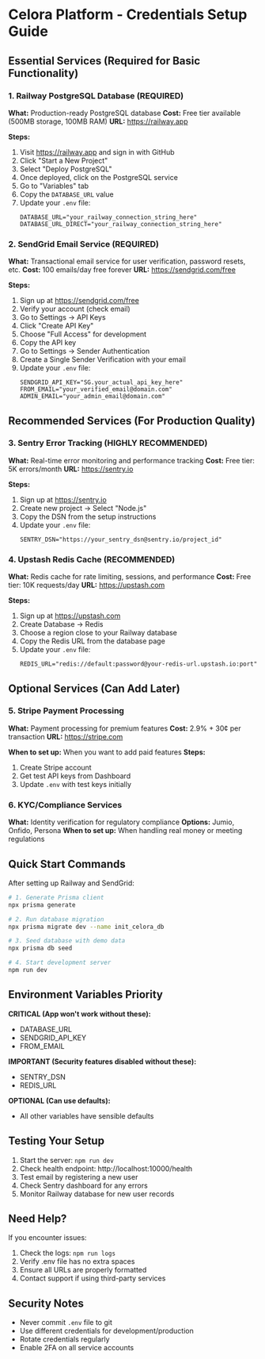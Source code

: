 # Celora Platform - Credentials Setup Guide

## Essential Services (Required for Basic Functionality)

### 1. Railway PostgreSQL Database (REQUIRED)
**What:** Production-ready PostgreSQL database
**Cost:** Free tier available (500MB storage, 100MB RAM)
**URL:** https://railway.app

**Steps:**
1. Visit https://railway.app and sign in with GitHub
2. Click "Start a New Project"
3. Select "Deploy PostgreSQL"
4. Once deployed, click on the PostgreSQL service
5. Go to "Variables" tab
6. Copy the `DATABASE_URL` value
7. Update your `.env` file:
   ```
   DATABASE_URL="your_railway_connection_string_here"
   DATABASE_URL_DIRECT="your_railway_connection_string_here"
   ```

### 2. SendGrid Email Service (REQUIRED)
**What:** Transactional email service for user verification, password resets, etc.
**Cost:** 100 emails/day free forever
**URL:** https://sendgrid.com/free

**Steps:**
1. Sign up at https://sendgrid.com/free
2. Verify your account (check email)
3. Go to Settings → API Keys
4. Click "Create API Key"
5. Choose "Full Access" for development
6. Copy the API key
7. Go to Settings → Sender Authentication
8. Create a Single Sender Verification with your email
9. Update your `.env` file:
   ```
   SENDGRID_API_KEY="SG.your_actual_api_key_here"
   FROM_EMAIL="your_verified_email@domain.com"
   ADMIN_EMAIL="your_admin_email@domain.com"
   ```

## Recommended Services (For Production Quality)

### 3. Sentry Error Tracking (HIGHLY RECOMMENDED)
**What:** Real-time error monitoring and performance tracking
**Cost:** Free tier: 5K errors/month
**URL:** https://sentry.io

**Steps:**
1. Sign up at https://sentry.io
2. Create new project → Select "Node.js"
3. Copy the DSN from the setup instructions
4. Update your `.env` file:
   ```
   SENTRY_DSN="https://your_sentry_dsn@sentry.io/project_id"
   ```

### 4. Upstash Redis Cache (RECOMMENDED)
**What:** Redis cache for rate limiting, sessions, and performance
**Cost:** Free tier: 10K requests/day
**URL:** https://upstash.com

**Steps:**
1. Sign up at https://upstash.com
2. Create Database → Redis
3. Choose a region close to your Railway database
4. Copy the Redis URL from the database page
5. Update your `.env` file:
   ```
   REDIS_URL="redis://default:password@your-redis-url.upstash.io:port"
   ```

## Optional Services (Can Add Later)

### 5. Stripe Payment Processing
**What:** Payment processing for premium features
**Cost:** 2.9% + 30¢ per transaction
**URL:** https://stripe.com

**When to set up:** When you want to add paid features
**Steps:**
1. Create Stripe account
2. Get test API keys from Dashboard
3. Update `.env` with test keys initially

### 6. KYC/Compliance Services
**What:** Identity verification for regulatory compliance
**Options:** Jumio, Onfido, Persona
**When to set up:** When handling real money or meeting regulations

## Quick Start Commands

After setting up Railway and SendGrid:

```bash
# 1. Generate Prisma client
npx prisma generate

# 2. Run database migration
npx prisma migrate dev --name init_celora_db

# 3. Seed database with demo data
npx prisma db seed

# 4. Start development server
npm run dev
```

## Environment Variables Priority

**CRITICAL (App won't work without these):**
- DATABASE_URL
- SENDGRID_API_KEY
- FROM_EMAIL

**IMPORTANT (Security features disabled without these):**
- SENTRY_DSN
- REDIS_URL

**OPTIONAL (Can use defaults):**
- All other variables have sensible defaults

## Testing Your Setup

1. Start the server: `npm run dev`
2. Check health endpoint: http://localhost:10000/health
3. Test email by registering a new user
4. Check Sentry dashboard for any errors
5. Monitor Railway database for new user records

## Need Help?

If you encounter issues:
1. Check the logs: `npm run logs`
2. Verify .env file has no extra spaces
3. Ensure all URLs are properly formatted
4. Contact support if using third-party services

## Security Notes

- Never commit `.env` file to git
- Use different credentials for development/production
- Rotate credentials regularly
- Enable 2FA on all service accounts
